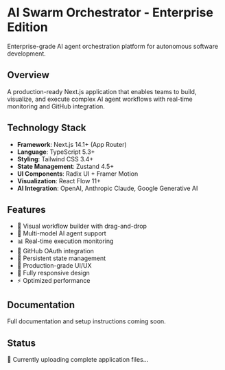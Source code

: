 # AI Swarm Orchestrator - Enterprise Edition

Enterprise-grade AI agent orchestration platform for autonomous software development.

## Overview

A production-ready Next.js application that enables teams to build, visualize, and execute complex AI agent workflows with real-time monitoring and GitHub integration.

## Technology Stack

- **Framework**: Next.js 14.1+ (App Router)
- **Language**: TypeScript 5.3+
- **Styling**: Tailwind CSS 3.4+
- **State Management**: Zustand 4.5+
- **UI Components**: Radix UI + Framer Motion
- **Visualization**: React Flow 11+
- **AI Integration**: OpenAI, Anthropic Claude, Google Generative AI

## Features

- 🎯 Visual workflow builder with drag-and-drop
- 🤖 Multi-model AI agent support
- 📊 Real-time execution monitoring
- 🔐 GitHub OAuth integration
- 💾 Persistent state management
- 🎨 Production-grade UI/UX
- 📱 Fully responsive design
- ⚡ Optimized performance

## Documentation

Full documentation and setup instructions coming soon.

## Status

🚧 Currently uploading complete application files...